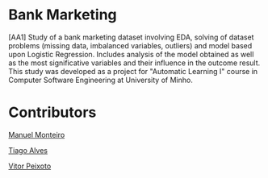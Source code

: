 # Bank Marketing
[AA1] Study of a bank marketing dataset involving EDA, solving of dataset problems (missing data, imbalanced variables, outliers) and model based upon Logistic Regression. Includes analysis of the model obtained as well as the most significative variables and their influence in the outcome result. This study was developed as a project for "Automatic Learning I" course in Computer Software Engineering at University of Minho.

# Contributors

[Manuel Monteiro](https://github.com/mamonteiro-brg)

[Tiago Alves](https://github.com/tdda)

[Vitor Peixoto](https://github.com/VitorPeixoto97)
